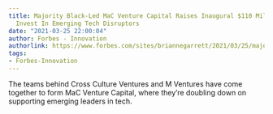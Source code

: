 ```yaml
---
title: Majority Black-Led MaC Venture Capital Raises Inaugural $110 Million Fund To
  Invest In Emerging Tech Disruptors
date: "2021-03-25 22:00:04"
author: Forbes - Innovation
authorlink: https://www.forbes.com/sites/briannegarrett/2021/03/25/majority-black-led-mac-venture-capital-raises-inaugural-110-million-fund-to-invest-in-emerging-tech-disruptors/
tags:
- Forbes-Innovation
---
```

The teams behind Cross Culture Ventures and M Ventures have come together to form MaC Venture Capital, where they’re doubling down on supporting emerging leaders in tech.